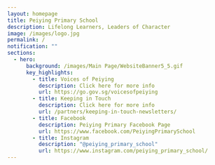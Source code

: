 ```yaml
---
layout: homepage
title: Peiying Primary School
description: Lifelong Learners, Leaders of Character
image: /images/logo.jpg
permalink: /
notification: ""
sections:
  - hero:
      background: /images/Main Page/WebsiteBanner5_5.gif
      key_highlights:
        - title: Voices of Peiying
          description: Click here for more info
          url: https://go.gov.sg/voicesofpeiying
        - title: Keeping in Touch
          description: Click here for more info
          url: /partners/keeping-in-touch-newsletters/
        - title: Facebook
          description: Peiying Primary Facebook Page
          url: https://www.facebook.com/PeiyingPrimarySchool
        - title: Instagram
          description: "@peiying_primary_school"
          url: https://www.instagram.com/peiying_primary_school/
---
```

